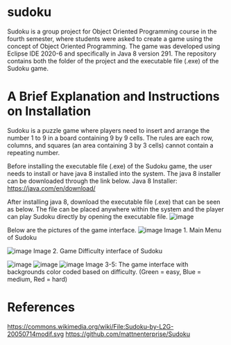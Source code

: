 # sudoku

Sudoku is a group project for Object Oriented Programming course in the fourth semester, where students were asked to create a game using the concept of Object Oriented Programming. The game was developed using Eclipse IDE 2020-6 and specifically in Java 8 version 291. The repository contains both the folder of the project and the executable file (.exe) of the Sudoku game.

# A Brief Explanation and Instructions on Installation
Sudoku is a puzzle game where players need to insert and arrange the number 1 to 9 in a board containing 9 by 9 cells. The rules are each row, columns, and squares (an area containing 3 by 3 cells) cannot contain a repeating number.

Before installing the executable file (.exe) of the Sudoku game, the user needs to install or have java 8 installed into the system. The java 8 installer can be downloaded through the link below.
Java 8 Installer: https://java.com/en/download/

After installing java 8, download the executable file (.exe) that can be seen as below. The file can be placed anywhere within the system and the player can play Sudoku directly by opening the executable file.
![image](https://user-images.githubusercontent.com/45966986/196965714-14cd224f-273f-4df9-84c1-2124eb29a77e.png)

Below are the pictures of the game interface.
![image](https://user-images.githubusercontent.com/45966986/196966142-7c750fb7-2de9-4650-b434-2e618e265e08.png)
Image 1. Main Menu of Sudoku

![image](https://user-images.githubusercontent.com/45966986/196966229-5dffe140-5d3c-448a-8a07-1705857e7dd5.png)
Image 2. Game Difficulty interface of Sudoku

![image](https://user-images.githubusercontent.com/45966986/196966346-f1ef67da-f961-4301-a6ef-6246b0613cb3.png)   ![image](https://user-images.githubusercontent.com/45966986/196966362-4705b2bc-91e0-478f-a1ea-3951ff41d3de.png)   ![image](https://user-images.githubusercontent.com/45966986/196966401-f57c7466-99c3-48cf-8853-f3ece7ac72b2.png)
Image 3-5: The game interface with backgrounds color coded based on difficulty. (Green = easy, Blue = medium, Red = hard)




# References
https://commons.wikimedia.org/wiki/File:Sudoku-by-L2G-20050714modif.svg 
https://github.com/mattnenterprise/Sudoku 

